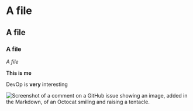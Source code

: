 # A file
## A file
### A file
*A file*

**This is me** 

DevOp is **very** interesting

![Screenshot of a comment on a GitHub issue showing an image, added in the Markdown, of an Octocat smiling and raising a tentacle.](https://myoctocat.com/assets/images/base-octocat.svg)

